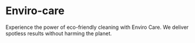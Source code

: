 # Enviro-care
Experience the power of eco-friendly cleaning with Enviro Care. We deliver spotless results without harming the planet.
